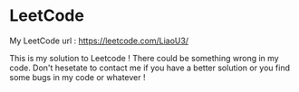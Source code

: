 # LeetCode
My LeetCode url : https://leetcode.com/LiaoU3/

This is my solution to Leetcode !
There could be something wrong in my code. 
Don't hesetate to contact me if you have a better solution or you find some bugs in my code or whatever !
